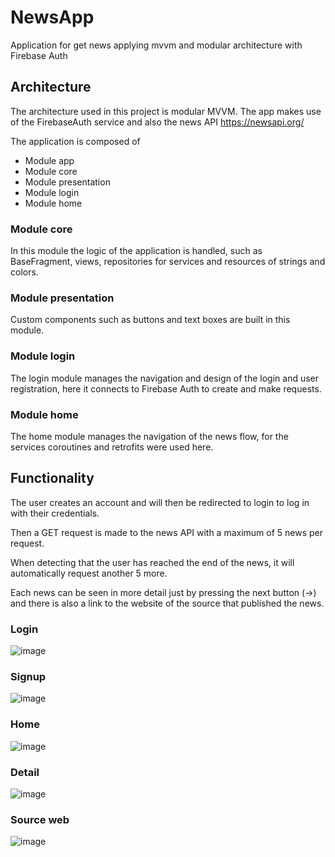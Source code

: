 # NewsApp
Application for get news applying mvvm and modular architecture with Firebase Auth

## Architecture

The architecture used in this project is modular MVVM.
The app makes use of the FirebaseAuth service and also the news API https://newsapi.org/

The application is composed of

* Module app
* Module core
* Module presentation
* Module login
* Module home


### Module core
 In this module the logic of the application is handled, such as BaseFragment, views, repositories for services and resources of strings and colors.

### Module presentation
 Custom components such as buttons and text boxes are built in this module.

### Module login
 The login module manages the navigation and design of the login and user registration, here it connects to Firebase Auth to create and make requests.

### Module home
 The home module manages the navigation of the news flow, for the services coroutines and retrofits were used here.

## Functionality

The user creates an account and will then be redirected to login to log in with their credentials.

Then a GET request is made to the news API with a maximum of 5 news per request.

When detecting that the user has reached the end of the news, it will automatically request another 5 more.

Each news can be seen in more detail just by pressing the next button (->) and there is also a link to the website of the source that published the news.

### Login
![image](https://user-images.githubusercontent.com/35543308/192353179-088530d1-6014-40bb-b856-07dcbd20f5e9.png)

### Signup
![image](https://user-images.githubusercontent.com/35543308/192353281-090ec031-9210-440a-8425-3ac7f5840109.png)

### Home
![image](https://user-images.githubusercontent.com/35543308/192353330-195bfdcf-981a-4c5c-a7f3-857c4a4ae574.png)

### Detail
![image](https://user-images.githubusercontent.com/35543308/192353402-be707e9b-a231-4e1b-8db4-2749d86d5c7a.png)

### Source web
![image](https://user-images.githubusercontent.com/35543308/192353451-88b88d27-b293-40aa-a4b9-fa9ff7546ee3.png)



